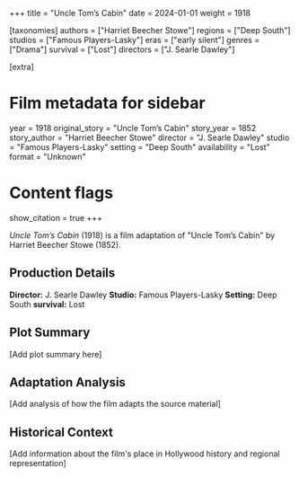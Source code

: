 +++
title = "Uncle Tom’s Cabin"
date = 2024-01-01
weight = 1918

[taxonomies]
authors = ["Harriet Beecher Stowe"]
regions = ["Deep South"]
studios = ["Famous Players-Lasky"]
eras = ["early silent"]
genres = ["Drama"]
survival = ["Lost"]
directors = ["J. Searle Dawley"]

[extra]
# Film metadata for sidebar
year = 1918
original_story = "Uncle Tom’s Cabin"
story_year = 1852
story_author = "Harriet Beecher Stowe"
director = "J. Searle Dawley"
studio = "Famous Players-Lasky"
setting = "Deep South"
availability = "Lost"
format = "Unknown"

# Content flags
show_citation = true
+++

*Uncle Tom’s Cabin* (1918) is a film adaptation of "Uncle Tom’s Cabin" by Harriet Beecher Stowe (1852).

## Production Details

**Director:** J. Searle Dawley
**Studio:** Famous Players-Lasky
**Setting:** Deep South
**survival:** Lost

## Plot Summary

[Add plot summary here]

## Adaptation Analysis

[Add analysis of how the film adapts the source material]

## Historical Context

[Add information about the film's place in Hollywood history and regional representation]